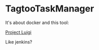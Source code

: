 # TagtooTaskManager
It's about docker and this tool:

[Project Luigi](https://github.com/spotify/luigi)

Like jenkins?

